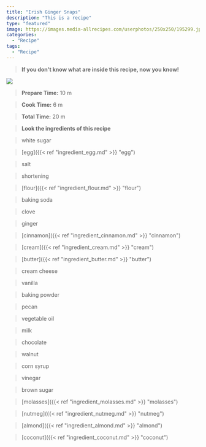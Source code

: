 ```yaml
---
title: "Irish Ginger Snaps"
description: "This is a recipe"
type: "featured"
image: https://images.media-allrecipes.com/userphotos/250x250/195299.jpg
categories: 
  - "Recipe"
tags: 
  - "Recipe"
---
```



>**If you don't know what are inside this recipe, now you know!**

![](../images/Recipes-Banner.jpg)
> **Prepare Time:** 10 m


> **Cook Time:** 6 m


> **Total Time:** 20 m

> **Look the ingredients of this recipe**

> white sugar

> [egg]({{< ref "ingredient_egg.md" >}} "egg")

> salt

> shortening

> [flour]({{< ref "ingredient_flour.md" >}} "flour")

> baking soda

> clove

> ginger

> [cinnamon]({{< ref "ingredient_cinnamon.md" >}} "cinnamon")

> [cream]({{< ref "ingredient_cream.md" >}} "cream")

> [butter]({{< ref "ingredient_butter.md" >}} "butter")

> cream cheese

> vanilla

> baking powder

> pecan

> vegetable oil

> milk

> chocolate

> walnut

> corn syrup

> vinegar

> brown sugar

> [molasses]({{< ref "ingredient_molasses.md" >}} "molasses")

> [nutmeg]({{< ref "ingredient_nutmeg.md" >}} "nutmeg")

> [almond]({{< ref "ingredient_almond.md" >}} "almond")

> [coconut]({{< ref "ingredient_coconut.md" >}} "coconut")

